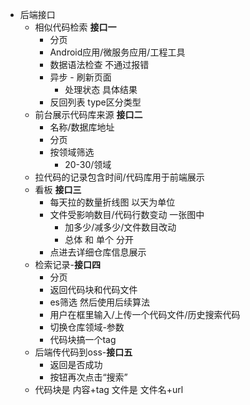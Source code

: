 - 后端接口
  - 相似代码检索 **接口一**
    - 分页
    - Android应用/微服务应用/工程工具
    - 数据语法检查 不通过报错
    - 异步 - 刷新页面
      - 处理状态 具体结果
    - 反回列表 type区分类型
  - 前台展示代码库来源 **接口二**
    - 名称/数据库地址
    - 分页
    - 按领域筛选 
      - 20-30/领域
  - 拉代码的记录包含时间/代码库用于前端展示
  - 看板 **接口三**
    - 每天拉的数量折线图 以天为单位
    - 文件受影响数目/代码行数变动 一张图中
      - 加多少/减多少/文件数目改动
      - 总体 和 单个 分开
    - 点进去详细仓库信息展示
  - 检索记录-**接口四**
    - 分页
    - 返回代码块和代码文件
    - es筛选 然后使用后续算法
    - 用户在框里输入/上传一个代码文件/历史搜索代码
    - 切换仓库领域-参数
    - 代码块搞一个tag
  - 后端传代码到oss-**接口五**
    - 返回是否成功
    - 按钮再次点击“搜索”
  - 代码块是 内容+tag 文件是 文件名+url